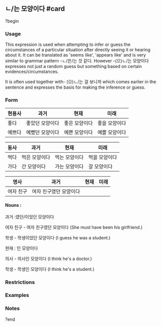 ## ㄴ/는 모양이다 #card
?begin
### Usage
This expression is used when attempting to infer or guess the circumstances of a particular situation after directly seeing it or hearing about it. It can be translated as 'seems like', 'appears like' and is very similar to grammar pattern -ㄴ/은/는 것 같다. However -(으)ㄴ/는 모양이다 expresses not just a random guess but something based on certain evidences/circumstances.

It is often used together with- (으)ㄴ/는 걸 보니까 which comes earlier in the sentence and expresses the basis for making the inference or guess.
### Form
| 현용사 | 과거       | 현재      | 미래      |
| --- | -------- | ------- | ------- |
| 좋다  | 좋았던 모양이다 | 좋은 모양이다 | 좋을 모양이다 |
| 예쁘다 | 예뻤던 모양이다 | 예쁜 모양이다 | 예쁠 모양이다 |

| 동사  | 과거      | 현재      | 미래      |
| --- | ------- | ------- | ------- |
| 먹다  | 먹은 모양이다 | 먹는 모양이다 | 먹을 모양이다 |
| 가다  | 간 모양이다  | 가는 모양이다 | 갈 모양이다  |

| 명사    | 과거           | 현재  | 미래  |
| ----- | ------------ | --- | --- |
| 여자 친구 | 여자 친구였던 모양이다 |     |     |
#### Nouns :

과거 :였던/이었던 모양이다

여자 친구 - 여자 친구였던 모양이다 (She must have been his girlfriend.)

학생 - 학생이었던 모양이다 (I guess he was a student.)

현재 : 인 모양이다

의사 - 의사인 모양이다 (I think he's a doctor.)

학생 - 학생인 모양이다 (I think he's a student.)
### Restrictions
### Examples
### Notes
?end
